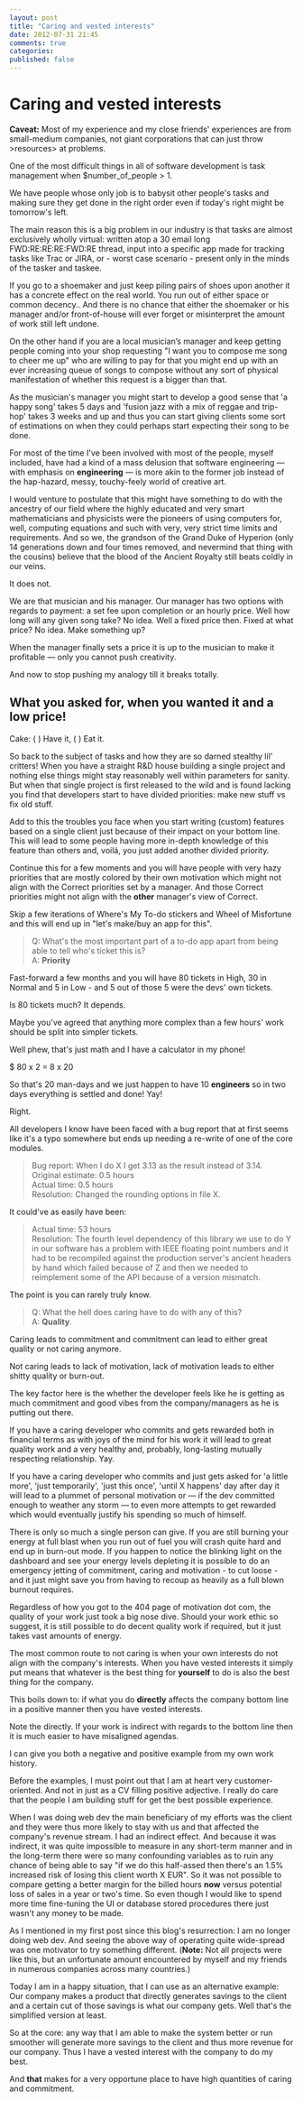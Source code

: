 ```yaml
---
layout: post
title: "Caring and vested interests"
date: 2012-07-31 21:45
comments: true
categories: 
published: false
---
```


# Caring and vested interests

**Caveat:** Most of my experience and my close friends' experiences are from small-medium companies, not giant corporations that can just throw >resources> at problems.

One of the most difficult things in all of software development is task management when $number_of_people > 1.

We have people whose only job is to babysit other people's tasks and making sure they get done in the right order even if today's right might be tomorrow's left.

The main reason this is a big problem in our industry is that tasks are almost exclusively wholly virtual: written atop a 30 email long FWD:RE:RE:RE:FWD:RE thread, input into a specific app made for tracking tasks like Trac or JIRA, or - worst case scenario - present only in the minds of the tasker and taskee.

<!-- more -->

If you go to a shoemaker and just keep piling pairs of shoes upon another it has a concrete effect on the real world. You run out of either space or common decency.. And there is no chance that either the shoemaker or his manager and/or front-of-house will ever forget or misinterpret the amount of work still left undone.

On the other hand if you are a local musician’s manager and keep getting people coming into your shop requesting "I want you to compose me song to cheer me up" who are willing to pay for that you might end up with an ever increasing queue of songs to compose without any sort of physical manifestation of whether this request is a bigger than that.

As the musician's manager you might start to develop a good sense that 'a happy song' takes 5 days and 'fusion jazz with a mix of reggae and trip-hop' takes 3 weeks and up and thus you can start giving clients some sort of estimations on when they could perhaps start expecting their song to be done.

For most of the time I've been involved with most of the people, myself included, have had a kind of a mass delusion that software engineering &mdash; with emphasis on **engineering** &mdash; is more akin to the former job instead of the hap-hazard, messy, touchy-feely world of creative art.

I would venture to postulate that this might have something to do with the ancestry of our field where the highly educated and very smart mathematicians and physicists were the pioneers of using computers for, well, computing equations and such with very, very strict time limits and requirements. And so we, the grandson of the Grand Duke of Hyperion (only 14 generations down and four times removed, and nevermind that thing with the cousins) believe that the blood of the Ancient Royalty still beats coldly in our veins.

It does not.

We are that musician and his manager. Our manager has two options with regards to payment: a set fee upon completion or an hourly price. Well how long will any given song take? No idea. Well a fixed price then. Fixed at what price? No idea. Make something up?

When the manager finally sets a price it is up to the musician to make it profitable &mdash; only you cannot push creativity.

And now to stop pushing my analogy till it breaks totally.

## What you asked for, when you wanted it and a low price!

Cake: ( ) Have it, ( ) Eat it.

So back to the subject of tasks and how they are so darned stealthy lil' critters! When you have a straight R&D house building a single project and nothing else things might stay reasonably well within parameters for sanity. But when that single project is first released to the wild and is found lacking you find that developers start to have divided priorities: make new stuff vs fix old stuff.

Add to this the troubles you face when you start writing (custom) features based on a single client just because of their impact on your bottom line. This will lead to some people having more in-depth knowledge of this feature than others and, voilá, you just added another divided priority.

Continue this for a few moments and you will have people with very hazy priorities that are mostly colored by their own motivation which might not align with the Correct priorities set by a manager. And those Correct priorities might not align with the **other** manager's view of Correct.

Skip a few iterations of Where's My To-do stickers and Wheel of Misfortune and this will end up in "let's make/buy an app for this".

> Q: What's the most important part of a to-do app apart from being able to tell who's ticket this is?<br/>
> A: **Priority**

Fast-forward a few months and you will have 80 tickets in High, 30 in Normal and 5 in Low - and 5 out of those 5 were the devs' own tickets.

Is 80 tickets much? It depends.

Maybe you've agreed that anything more complex than a few hours' work should be split into simpler tickets.

Well phew, that's just math and I have a calculator in my phone!

$ 80 x 2 = 8 x 20

So that's 20 man-days and we just happen to have 10 __engineers__ so in two days everything is settled and done! Yay!

Right.

All developers I know have been faced with a bug report that at first seems like it's a typo somewhere but ends up needing a re-write of one of the core modules.

> Bug report: When I do X I get 3.13 as the result instead of 3.14.<br/>
> Original estimate: 0.5 hours<br/>
> Actual time: 0.5 hours<br/>
> Resolution: Changed the rounding options in file X.

It could've as easily have been:

> Actual time: 53 hours<br/>
> Resolution: The fourth level dependency of this library we use to do Y in our software has a problem with IEEE floating point numbers and it had to be recompiled against the production server's ancient headers by hand which failed because of Z and then we needed to reimplement some of the API because of a version mismatch.

The point is you can rarely truly know.

> Q: What the hell does caring have to do with any of this?<br/>
> A: **Quality**.

Caring leads to commitment and commitment can lead to either great quality or not caring anymore.

Not caring leads to lack of motivation, lack of motivation leads to either shitty quality or burn-out.

The key factor here is the whether the developer feels like he is getting as much commitment and good vibes from the company/managers as he is putting out there.

If you have a caring developer who commits and gets rewarded both in financial terms as with joys of the mind for his work it will lead to great quality work and a very healthy and, probably, long-lasting mutually respecting relationship. Yay.

If you have a caring developer who commits and just gets asked for 'a little more', 'just temporarily', 'just this once', 'until X happens' day after day it will lead to a plummet of personal motivation or &mdash; if the dev committed enough to weather any storm &mdash; to even more attempts to get rewarded which would eventually justify his spending so much of himself.

There is only so much a single person can give. If you are still burning your energy at full blast when you run out of fuel you will crash quite hard and end up in burn-out mode. If you happen to notice the blinking light on the dashboard and see your energy levels depleting it is possible to do an emergency jetting of commitment, caring and motivation - to cut loose - and it just might save you from having to recoup as heavily as a full blown burnout requires.

Regardless of how you got to the 404 page of motivation dot com, the quality of your work just took a big nose dive. Should your work ethic so suggest, it is still possible to do decent quality work if required, but it just takes vast amounts of energy.

The most common route to not caring is when your own interests do not align with the company's interests.
When you have vested interests it simply put means that whatever is the best thing for **yourself** to do is also the best thing for the company.

This boils down to: if what you do **directly** affects the company bottom line in a positive manner then you have vested interests.

Note the directly. If your work is indirect with regards to the bottom line then it is much easier to have misaligned agendas.

I can give you both a negative and positive example from my own work history.

Before the examples, I must point out that I am at heart very customer-oriented. And not in just as a CV filling positive adjective. I really do care that the people I am building stuff for get the best possible experience. 

When I was doing web dev the main beneficiary of my efforts was the client and they were thus more likely to stay with us and that affected the company's revenue stream. I had an indirect effect.
And because it was indirect, it was quite impossible to measure in any short-term manner and in the long-term there were so many confounding variables as to ruin any chance of being able to say "if we do this half-assed then there's an 1.5% increased risk of losing this client worth X EUR".
So it was not possible to compare getting a better margin for the billed hours **now** versus potential loss of sales in a year or two's time. So even though I would like to spend more time fine-tuning the UI or database stored procedures there just wasn't any money to be made.

As I mentioned in my first post since this blog's resurrection: I am no longer doing web dev. And seeing the above way of operating quite wide-spread was one motivator to try something different. (**Note:** Not all projects were like this, but an unfortunate amount encountered by myself and my friends in numerous companies across many countries.)

Today I am in a happy situation, that I can use as an alternative example:
Our company makes a product that directly generates savings to the client and a certain cut of those savings is what our company gets. Well that's the simplified version at least.

So at the core: any way that I am able to make the system better or run smoother will generate more savings to the client and thus more revenue for our company. Thus I have a vested interest with the company to do my best.

And **that** makes for a very opportune place to have high quantities of caring and commitment.

